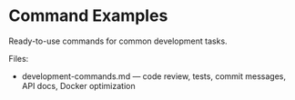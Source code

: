 # Command Examples

Ready-to-use commands for common development tasks.

Files:

- development-commands.md — code review, tests, commit messages, API docs, Docker optimization

